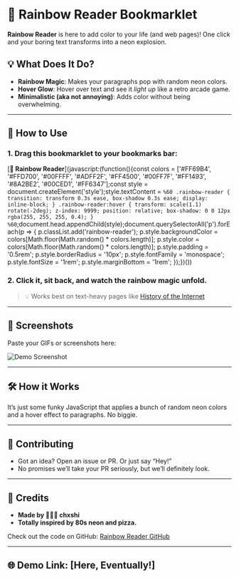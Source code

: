# 🌈 Rainbow Reader Bookmarklet

**Rainbow Reader** is here to add color to your life (and web pages)! One click and your boring text transforms into a neon explosion. 

## 💡 What Does It Do?

- **Rainbow Magic**: Makes your paragraphs pop with random neon colors.
- **Hover Glow**: Hover over text and see it *light up* like a retro arcade game.
- **Minimalistic (aka not annoying)**: Adds color without being overwhelming.

---

## 🌟 How to Use

### 1. **Drag this bookmarklet to your bookmarks bar:**

[**🌈 Rainbow Reader**](javascript:(function(){const colors = ['#FF69B4', '#FFD700', '#00FFFF', '#ADFF2F', '#FF4500', '#00FF7F', '#FF1493', '#8A2BE2', '#00CED1', '#FF6347'];const style = document.createElement('style');style.textContent = `%60 .rainbow-reader { transition: transform 0.3s ease, box-shadow 0.3s ease; display: inline-block; } .rainbow-reader:hover { transform: scale(1.1) rotate(-2deg); z-index: 9999; position: relative; box-shadow: 0 0 12px rgba(255, 255, 255, 0.4); } %60`;document.head.appendChild(style);document.querySelectorAll('p').forEach(p => { p.classList.add('rainbow-reader'); p.style.backgroundColor = colors[Math.floor(Math.random() * colors.length)]; p.style.color = colors[Math.floor(Math.random() * colors.length)]; p.style.padding = '0.5rem'; p.style.borderRadius = '10px'; p.style.fontFamily = 'monospace'; p.style.fontSize = '1rem'; p.style.marginBottom = '1rem'; });})())

### 2. **Click it, sit back, and watch the rainbow magic unfold.**

> 💡 Works best on text-heavy pages like [History of the Internet](https://en.wikipedia.org/wiki/History_of_the_Internet)

---

## 📸 Screenshots

Paste your GIFs or screenshots here:

![Demo Screenshot](demo.png)

---

## 🛠️ How it Works

It’s just some funky JavaScript that applies a bunch of random neon colors and a hover effect to paragraphs. No biggie.

---

## 🚀 Contributing

- Got an idea? Open an issue or PR. Or just say “Hey!”
- No promises we’ll take your PR seriously, but we’ll definitely look.

---

## 💖 Credits

- **Made by 🧚🏻‍♂️ chxshi**
- **Totally inspired by 80s neon and pizza.**

Check out the code on GitHub: [Rainbow Reader GitHub](https://github.com/NewSmoke38/rainbow-reader)

---

## 🌐 Demo Link: [Here, Eventually!]

